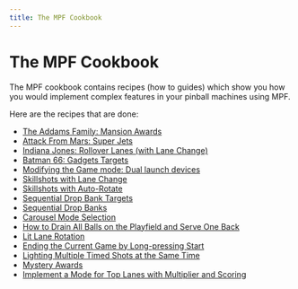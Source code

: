 ```yaml
---
title: The MPF Cookbook
---
```


# The MPF Cookbook


The MPF cookbook contains recipes (how to guides) which show you how you
would implement complex features in your pinball machines using MPF.

Here are the recipes that are done:

* [The Addams Family: Mansion Awards](TAF_mansion_awards.md)
* [Attack From Mars: Super Jets](AFM_super_jets.md)
* [Indiana Jones: Rollover Lanes (with Lane Change)](rollover_lanes_with_lane_change.md)
* [Batman 66: Gadgets Targets](B66_gadget.md)
* [Modifying the Game mode: Dual launch devices](dual_launch.md)
* [Skillshots with Lane Change](skillshot_with_lane_change.md)
* [Skillshots with Auto-Rotate](skillshot_with_auto_rotate.md)
* [Sequential Drop Bank Targets](sequential_drop_banks.md)
* [Sequential Drop Banks](sequential_drop_banks.md)
* [Carousel Mode Selection](carousel.md)
* [How to Drain All Balls on the Playfield and Serve One Back](fake_ball_save.md)
* [Lit Lane Rotation](lanes_mode.md)
* [Ending the Current Game by Long-pressing Start](long_presssing_start_to_end_game.md)
* [Lighting Multiple Timed Shots at the Same Time](multiple_timed_shots.md)
* [Mystery Awards](mystery_award.md)
* [Implement a Mode for Top Lanes with Multiplier and Scoring](top_lanes_with_multiplier.md)